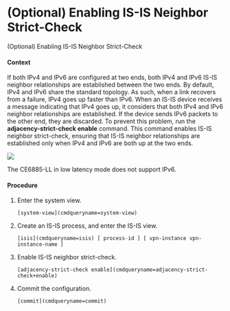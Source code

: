 (Optional) Enabling IS-IS Neighbor Strict-Check
===============================================

(Optional) Enabling IS-IS Neighbor Strict-Check

#### Context

If both IPv4 and IPv6 are configured at two ends, both IPv4 and IPv6 IS-IS neighbor relationships are established between the two ends. By default, IPv4 and IPv6 share the standard topology. As such, when a link recovers from a failure, IPv4 goes up faster than IPv6. When an IS-IS device receives a message indicating that IPv4 goes up, it considers that both IPv4 and IPv6 neighbor relationships are established. If the device sends IPv6 packets to the other end, they are discarded. To prevent this problem, run the **adjacency-strict-check enable** command. This command enables IS-IS neighbor strict-check, ensuring that IS-IS neighbor relationships are established only when IPv4 and IPv6 are both up at the two ends.

![](public_sys-resources/note_3.0-en-us.png) 

The CE6885-LL in low latency mode does not support IPv6.



#### Procedure

1. Enter the system view.
   
   
   ```
   [system-view](cmdqueryname=system-view)
   ```
2. Create an IS-IS process, and enter the IS-IS view.
   
   
   ```
   [isis](cmdqueryname=isis) [ process-id ] [ vpn-instance vpn-instance-name ]
   ```
3. Enable IS-IS neighbor strict-check.
   
   
   ```
   [adjacency-strict-check enable](cmdqueryname=adjacency-strict-check+enable)
   ```
4. Commit the configuration.
   
   
   ```
   [commit](cmdqueryname=commit)
   ```